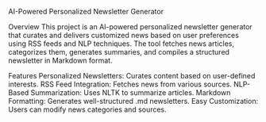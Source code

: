 AI-Powered Personalized Newsletter Generator

Overview
This project is an AI-powered personalized newsletter generator that curates and delivers customized news based on user preferences using RSS feeds and NLP techniques. The tool fetches news articles, categorizes them, generates summaries, and compiles a structured newsletter in Markdown format.

Features
Personalized Newsletters: Curates content based on user-defined interests.
RSS Feed Integration: Fetches news from various sources.
NLP-Based Summarization: Uses NLTK to summarize articles.
Markdown Formatting: Generates well-structured .md newsletters.
Easy Customization: Users can modify news categories and sources.
